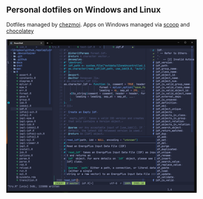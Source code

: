 ## Personal dotfiles on Windows and Linux

Dotfiles managed by [chezmoi](https://www.chezmoi.io/). Apps on Windows managed
via [scoop](https://scoop.sh/) and [chocolatey](https://chocolatey.org/) 

![screenshot](./screen.png)
